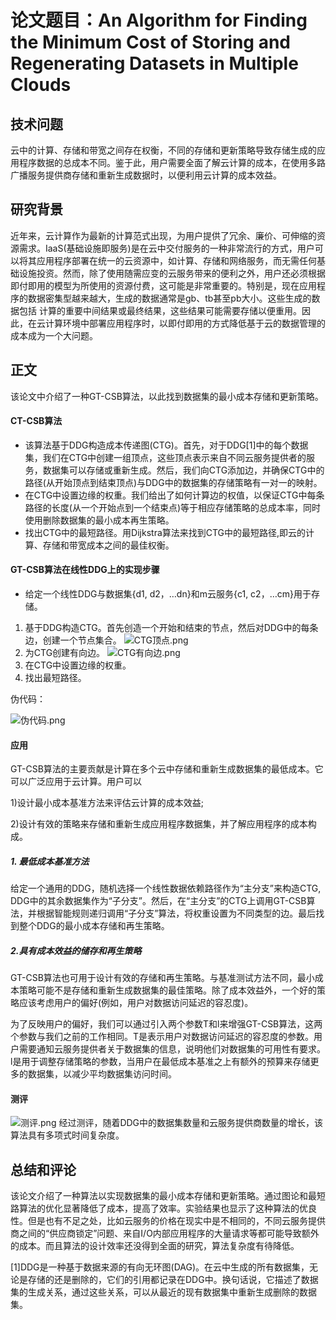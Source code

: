 
# 论文题目：An Algorithm for Finding the Minimum Cost of Storing and Regenerating Datasets in Multiple Clouds

## 技术问题
云中的计算、存储和带宽之间存在权衡，不同的存储和更新策略导致存储生成的应用程序数据的总成本不同。鉴于此，用户需要全面了解云计算的成本，在使用多路广播服务提供商存储和重新生成数据时，以便利用云计算的成本效益。
## 研究背景

近年来，云计算作为最新的计算范式出现，为用户提供了冗余、廉价、可伸缩的资源需求。IaaS(基础设施即服务)是在云中交付服务的一种非常流行的方式，用户可以将其应用程序部署在统一的云资源中，如计算、存储和网络服务，而无需任何基础设施投资。然而，除了使用随需应变的云服务带来的便利之外，用户还必须根据即付即用的模型为所使用的资源付费，这可能是非常重要的。特别是，现在应用程序的数据密集型越来越大，生成的数据通常是gb、tb甚至pb大小。这些生成的数据包括
计算的重要中间结果或最终结果，这些结果可能需要存储以便重用。因此，在云计算环境中部署应用程序时，以即付即用的方式降低基于云的数据管理的成本成为一个大问题。

## 正文
该论文中介绍了一种GT-CSB算法，以此找到数据集的最小成本存储和更新策略。

#### CT-CSB算法
- 该算法基于DDG构造成本传递图(CTG)。首先，对于DDG[1]中的每个数据集，我们在CTG中创建一组顶点，这些顶点表示来自不同云服务提供者的服务，数据集可以存储或重新生成。然后，我们向CTG添加边，并确保CTG中的路径(从开始顶点到结束顶点)与DDG中的数据集的存储策略有一对一的映射。
- 在CTG中设置边缘的权重。我们给出了如何计算边的权值，以保证CTG中每条路径的长度(从一个开始点到一个结束点)等于相应存储策略的总成本率，同时使用删除数据集的最小成本再生策略。
- 找出CTG中的最短路径。用Dijkstra算法来找到CTG中的最短路径,即云的计算、存储和带宽成本之间的最佳权衡。

#### GT-CSB算法在线性DDG上的实现步骤
- 给定一个线性DDG与数据集{d1, d2，…dn}和m云服务{c1, c2，…cm}用于存储。
1.  基于DDG构造CTG。首先创造一个开始和结束的节点，然后对DDG中的每条边，创建一个节点集合。  ![CTG顶点.png](https://i.loli.net/2019/06/29/5d1700945c5c412637.png)
2.  为CTG创建有向边。
![CTG有向边.png](https://i.loli.net/2019/06/29/5d1700946aaac94644.png)
3. 在CTG中设置边缘的权重。
4. 找出最短路径。

伪代码：

![伪代码.png](https://i.loli.net/2019/06/29/5d1708daeaed671330.png)

#### 应用

GT-CSB算法的主要贡献是计算在多个云中存储和重新生成数据集的最低成本。它可以广泛应用于云计算。用户可以

1)设计最小成本基准方法来评估云计算的成本效益; 

2)设计有效的策略来存储和重新生成应用程序数据集，并了解应用程序的成本构成。

##### 1. 最低成本基准方法
给定一个通用的DDG，随机选择一个线性数据依赖路径作为“主分支”来构造CTG, DDG中的其余数据集作为“子分支”。然后，在“主分支”的CTG上调用GT-CSB算法，并根据智能规则递归调用“子分支”算法，将权重设置为不同类型的边。最后找到整个DDG的最小成本存储和再生策略。

##### 2.具有成本效益的储存和再生策略
GT-CSB算法也可用于设计有效的存储和再生策略。与基准测试方法不同，最小成本策略可能不是存储和重新生成数据集的最佳策略。除了成本效益外，一个好的策略应该考虑用户的偏好(例如，用户对数据访问延迟的容忍度)。

为了反映用户的偏好，我们可以通过引入两个参数T和l来增强GT-CSB算法，这两个参数与我们之前的工作相同。T是表示用户对数据访问延迟的容忍度的参数。用户需要通知云服务提供者关于数据集的信息，说明他们对数据集的可用性有要求。l是用于调整存储策略的参数，当用户在最低成本基准之上有额外的预算来存储更多的数据集，以减少平均数据集访问时间。

#### 测评
![测评.png](https://i.loli.net/2019/06/29/5d170c104802c24214.png)
经过测评，随着DDG中的数据集数量和云服务提供商数量的增长，该算法具有多项式时间复杂度。

## 总结和评论
该论文介绍了一种算法以实现数据集的最小成本存储和更新策略。通过图论和最短路算法的优化显著降低了成本，提高了效率。实验结果也显示了这种算法的优良性。但是也有不足之处，比如云服务的价格在现实中是不相同的，不同云服务提供商之间的“供应商锁定”问题、来自I/O内部应用程序的大量请求等都可能导致额外的成本。而且算法的设计效率还没得到全面的研究，算法复杂度有待降低。


[1]DDG是一种基于数据来源的有向无环图(DAG)。在云中生成的所有数据集，无论是存储的还是删除的，它们的引用都记录在DDG中。换句话说，它描述了数据集的生成关系，通过这些关系，可以从最近的现有数据集中重新生成删除的数据集。

